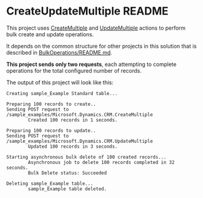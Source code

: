 ﻿# CreateUpdateMultiple README

This project uses [CreateMultiple](https://learn.microsoft.com/power-apps/developer/data-platform/webapi/reference/createmultiple) and [UpdateMultiple](https://learn.microsoft.com/power-apps/developer/data-platform/webapi/reference/updatemultiple) actions to perform bulk create and update operations.

It depends on the common structure for other projects in this solution that is described in [BulkOperations/README.md](../README.md).

**This project sends only two requests**, each attempting to complete operations for the total configured number of records.

The output of this project will look like this:

```
Creating sample_Example Standard table...

Preparing 100 records to create..
Sending POST request to /sample_examples/Microsoft.Dynamics.CRM.CreateMultiple
        Created 100 records in 1 seconds.

Preparing 100 records to update..
Sending POST request to /sample_examples/Microsoft.Dynamics.CRM.UpdateMultiple
        Updated 100 records in 3 seconds.

Starting asynchronous bulk delete of 100 created records...
        Asynchronous job to delete 100 records completed in 32 seconds.
        Bulk Delete status: Succeeded

Deleting sample_Example table...
        sample_Example table deleted.
```